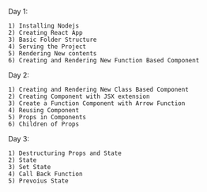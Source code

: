 <!-- React Course -->

Day 1:

    1) Installing Nodejs
    2) Creating React App
    3) Basic Folder Structure
    4) Serving the Project
    5) Rendering New contents
    6) Creating and Rendering New Function Based Component

Day 2:
 
    1) Creating and Rendering New Class Based Component
    2) Creating Component with JSX extension
    3) Create a Function Component with Arrow Function
    4) Reusing Component
    5) Props in Components
    6) Children of Props

Day 3:

    1) Destructuring Props and State
    2) State
    3) Set State
    4) Call Back Function
    5) Prevoius State

